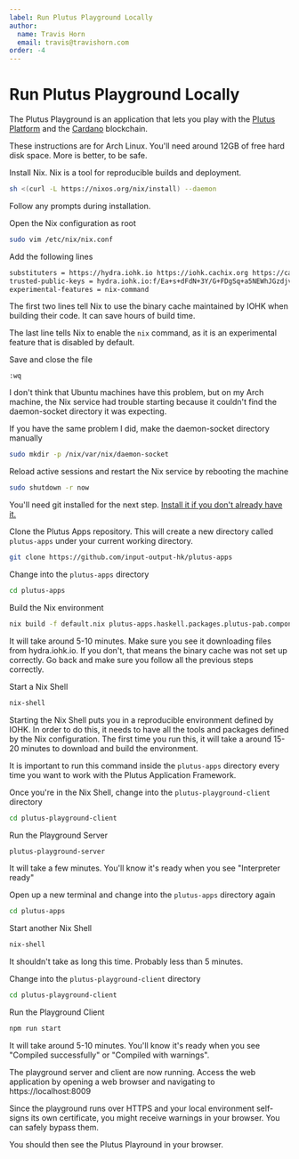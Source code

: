 ```yaml
---
label: Run Plutus Playground Locally
author:
  name: Travis Horn
  email: travis@travishorn.com
order: -4
---
```


# Run Plutus Playground Locally

The Plutus Playground is an application that lets you play with the [Plutus
Platform](../about-platform/plutus-platform.md) and the
[Cardano](../about-platform/cardano.md) blockchain.

These instructions are for Arch Linux. You'll need around 12GB of free hard disk
space. More is better, to be safe.

Install Nix. Nix is a tool for reproducible builds and deployment.

```bash
sh <(curl -L https://nixos.org/nix/install) --daemon
```

Follow any prompts during installation.

Open the Nix configuration as root

```bash
sudo vim /etc/nix/nix.conf
```

Add the following lines

```bash
substituters = https://hydra.iohk.io https://iohk.cachix.org https://cache.nixos.org/
trusted-public-keys = hydra.iohk.io:f/Ea+s+dFdN+3Y/G+FDgSq+a5NEWhJGzdjvKNGv0/EQ= iohk.cachix.org-1:DpRUyj7h7V830dp/i6Nti+NEO2/nhblbov/8MW7Rqoo= cache.nixos.org-1:6NCHdD59X431o0gWypbMrAURkbJ16ZPMQFGspcDShjY=
experimental-features = nix-command
```

The first two lines tell Nix to use the binary cache maintained by IOHK when
building their code. It can save hours of build time.

The last line tells Nix to enable the `nix` command, as it is an experimental
feature that is disabled by default.

Save and close the file

```
:wq
```

I don't think that Ubuntu machines have this problem, but on my Arch machine,
the Nix service had trouble starting because it couldn't find the daemon-socket
directory it was expecting.

If you have the same problem I did, make the daemon-socket directory manually

```bash
sudo mkdir -p /nix/var/nix/daemon-socket
```

Reload active sessions and restart the Nix service by rebooting the machine

```bash
sudo shutdown -r now
```

You'll need git installed for the next step. [Install it if you don't already
have it.](./install-git.md)

Clone the Plutus Apps repository. This will create a new directory called
`plutus-apps` under your current working directory. 

```bash
git clone https://github.com/input-output-hk/plutus-apps
```

Change into the `plutus-apps` directory

```bash
cd plutus-apps
```

Build the Nix environment

```bash
nix build -f default.nix plutus-apps.haskell.packages.plutus-pab.components.library
```

It will take around 5-10 minutes. Make sure you see it downloading files from
hydra.iohk.io. If you don't, that means the binary cache was not set up
correctly. Go back and make sure you follow all the previous steps correctly.

Start a Nix Shell

```bash
nix-shell
```

Starting the Nix Shell puts you in a reproducible environment defined by IOHK.
In order to do this, it needs to have all the tools and packages defined by the
Nix configuration. The first time you run this, it will take a around 15-20
minutes to download and build the environment.

It is important to run this command inside the `plutus-apps` directory every
time you want to work with the Plutus Application Framework.

Once you're in the Nix Shell, change into the `plutus-playground-client`
directory

```bash
cd plutus-playground-client
```

Run the Playground Server

```bash
plutus-playground-server
```

It will take a few minutes. You'll know it's ready when you see "Interpreter
ready"

Open up a new terminal and change into the `plutus-apps` directory again

```bash
cd plutus-apps
```

Start another Nix Shell

```bash
nix-shell
```

It shouldn't take as long this time. Probably less than 5 minutes.

Change into the `plutus-playground-client` directory

```bash
cd plutus-playground-client
```

Run the Playground Client

```bash
npm run start
```

It will take around 5-10 minutes. You'll know it's ready when you see "Compiled
successfully" or "Compiled with warnings".

The playground server and client are now running. Access the web application by
opening a web browser and navigating to https://localhost:8009

Since the playground runs over HTTPS and your local environment self-signs its
own certificate, you might receive warnings in your browser. You can safely
bypass them.

You should then see the Plutus Playround in your browser.
